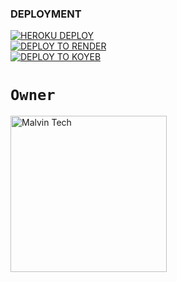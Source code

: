 
### DEPLOYMENT
 
<a href='https://dashboard.heroku.com/new?template=https://github.com/JACK011A/jack-session' target="_blank"><img alt='HEROKU DEPLOY' src='https://img.shields.io/badge/-HEROKU DEPLOY-black?style=for-the-badge&logo=heroku&logoColor=white'/>
 <br>
<a href='https://dashboard.render.com' target="_blank">
    <img alt='DEPLOY TO RENDER' src='https://img.shields.io/badge/-DEPLOY TO RENDER-black?style=for-the-badge&logo=render&logoColor=white'/>
</a>
 <br>
<a href='https://app.koyeb.com' target="_blank">
    <img alt='DEPLOY TO KOYEB' src='https://img.shields.io/badge/-DEPLOY TO KOYEB-black?style=for-the-badge&logo=koyeb&logoColor=white'/>
</a>


# `Owner`

 <a href="https://github.com/JACK011A"><img src="https://res.cloudinary.com/db4ayioxs/image/upload/v1744446005/uploads/1744446004853-download.jpeg.png" width="250" height="250" alt="Malvin Tech"/></a>

   
